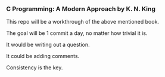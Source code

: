 ### C Programming: A Modern Approach by K. N. King

This repo will be a workthrough of the above mentioned book.

The goal will be 1 commit a day, no matter how trivial it is.

It would be writing out a question.

It could be adding comments.

Consistency is the key.